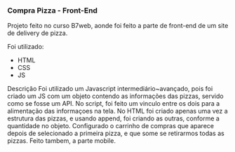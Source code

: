 ### Compra Pizza - Front-End

Projeto feito no curso B7web, aonde foi feito a parte de front-end de um site de delivery de pizza.

Foi utilizado:

* HTML
* CSS
* JS

Descrição
Foi utilizado um Javascript intermediário~avançado, pois foi criado um JS com um objeto contendo as informações das pizzas, servido como se fosse um API. No script, foi feito um vinculo entre os dois para a alimentação das informaçoes na tela. No HTML foi criado apenas uma vez a estrutura das pizzas, e usando append, foi criando as outras, conforme a quantidade no objeto. Configurado o carrinho de compras que aparece depois de selecionado a primeira pizza, e que some se retirarmos todas as pizzas. Feito tambem, a parte mobile.
